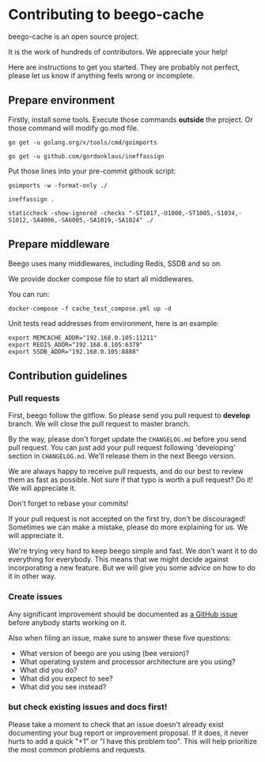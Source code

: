 # Contributing to beego-cache

beego-cache is an open source project.

It is the work of hundreds of contributors. We appreciate your help!

Here are instructions to get you started. They are probably not perfect, please let us know if anything feels wrong or
incomplete.

## Prepare environment

Firstly, install some tools. Execute those commands **outside** the project. Or those command will modify go.mod file.

```shell script
go get -u golang.org/x/tools/cmd/goimports

go get -u github.com/gordonklaus/ineffassign
```

Put those lines into your pre-commit githook script:

```shell script
goimports -w -format-only ./

ineffassign .

staticcheck -show-ignored -checks "-ST1017,-U1000,-ST1005,-S1034,-S1012,-SA4006,-SA6005,-SA1019,-SA1024" ./
```

## Prepare middleware

Beego uses many middlewares, including Redis, SSDB and so on.

We provide docker compose file to start all middlewares.

You can run:

```shell script
docker-compose -f cache_test_compose.yml up -d
```

Unit tests read addresses from environment, here is an example:

```shell script
export MEMCACHE_ADDR="192.168.0.105:11211"
export REDIS_ADDR="192.168.0.105:6379"
export SSDB_ADDR="192.168.0.105:8888"
```

## Contribution guidelines

### Pull requests

First, beego follow the gitflow. So please send you pull request to **develop** branch. We will close the pull
request to master branch.

By the way, please don't forget update the `CHANGELOG.md` before you send pull request. 
You can just add your pull request following 'developing' section in `CHANGELOG.md`. 
We'll release them in the next Beego version.

We are always happy to receive pull requests, and do our best to review them as fast as possible. Not sure if that typo
is worth a pull request? Do it! We will appreciate it.

Don't forget to rebase your commits!

If your pull request is not accepted on the first try, don't be discouraged! Sometimes we can make a mistake, please do
more explaining for us. We will appreciate it.

We're trying very hard to keep beego simple and fast. We don't want it to do everything for everybody. This means that
we might decide against incorporating a new feature. But we will give you some advice on how to do it in other way.

### Create issues

Any significant improvement should be documented as [a GitHub issue](https://github.com/beego/beego-cache/issues) before
anybody starts working on it.

Also when filing an issue, make sure to answer these five questions:

- What version of beego are you using (bee version)?
- What operating system and processor architecture are you using?
- What did you do?
- What did you expect to see?
- What did you see instead?

### but check existing issues and docs first!

Please take a moment to check that an issue doesn't already exist documenting your bug report or improvement proposal.
If it does, it never hurts to add a quick "+1" or "I have this problem too". This will help prioritize the most common
problems and requests.
